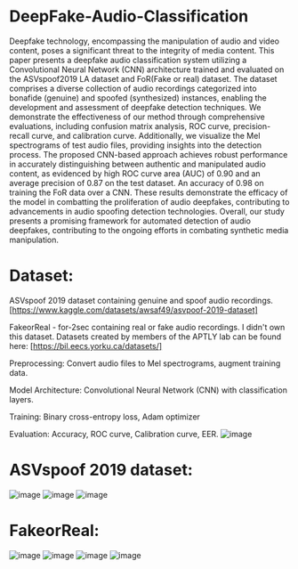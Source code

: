 # DeepFake-Audio-Classification
Deepfake technology, encompassing the manipulation of audio and video content, poses a significant threat to the integrity of media content. This paper presents a deepfake audio classification system utilizing a Convolutional Neural Network (CNN) architecture trained and evaluated on the ASVspoof2019 LA dataset and FoR(Fake or real) dataset. The dataset comprises a diverse collection of audio recordings categorized into bonafide (genuine) and spoofed (synthesized) instances, enabling the development and assessment of deepfake detection techniques. We demonstrate the effectiveness of our method through comprehensive evaluations, including confusion matrix analysis, ROC curve, precision-recall curve, and calibration curve. Additionally, we visualize the Mel spectrograms of test audio files, providing insights into the detection process. The proposed CNN-based approach achieves robust performance in accurately distinguishing between authentic and manipulated audio content, as evidenced by high ROC curve area (AUC) of 0.90 and an average precision of 0.87 on the test dataset. An accuracy of 0.98 on training the FoR data over a CNN. These results demonstrate the efficacy of the model in combatting the proliferation of audio deepfakes, contributing to advancements in audio spoofing detection technologies. Overall, our study presents a promising framework for automated detection of audio deepfakes, contributing to the ongoing efforts in combating synthetic media manipulation.
# Dataset: 
ASVspoof 2019 dataset containing genuine and spoof audio recordings. [https://www.kaggle.com/datasets/awsaf49/asvpoof-2019-dataset]

FakeorReal - for-2sec containing real or fake audio recordings. 
I didn't own this dataset. Datasets created by members of the APTLY lab can be found here: [https://bil.eecs.yorku.ca/datasets/]

Preprocessing: Convert audio files to Mel spectrograms, augment training data.

Model Architecture: Convolutional Neural Network (CNN) with classification layers.

Training: Binary cross-entropy loss, Adam optimizer

Evaluation: Accuracy, ROC curve, Calibration curve, EER.
![image](https://github.com/YashaGajula/DeepFake-Audio-Classification/assets/170789442/fcd8d155-6454-404e-a28c-af2cc29670d1)

# ASVspoof 2019 dataset:
![image](https://github.com/YashaGajula/DeepFake-Audio-Classification/assets/170789442/fa2ad466-25af-4af6-9dc4-47ed8d749a5f)
![image](https://github.com/YashaGajula/DeepFake-Audio-Classification/assets/170789442/c78ab50a-aab8-4637-a18b-a781ac726970)
![image](https://github.com/YashaGajula/DeepFake-Audio-Classification/assets/170789442/79908df3-8939-4e26-8151-7a64c7e34413)
# FakeorReal:
![image](https://github.com/YashaGajula/DeepFake-Audio-Classification/assets/170789442/f1d6984f-4a39-416e-9df4-d139157d82f4)
![image](https://github.com/YashaGajula/DeepFake-Audio-Classification/assets/170789442/81810efb-a285-4878-8108-3e2a60ff5700)
![image](https://github.com/YashaGajula/DeepFake-Audio-Classification/assets/170789442/5efc2b03-09bb-40b0-92ba-e66ab394e8f4)
![image](https://github.com/YashaGajula/DeepFake-Audio-Classification/assets/170789442/11b9dc81-ed67-4b99-8e13-74a9226e67b1)



